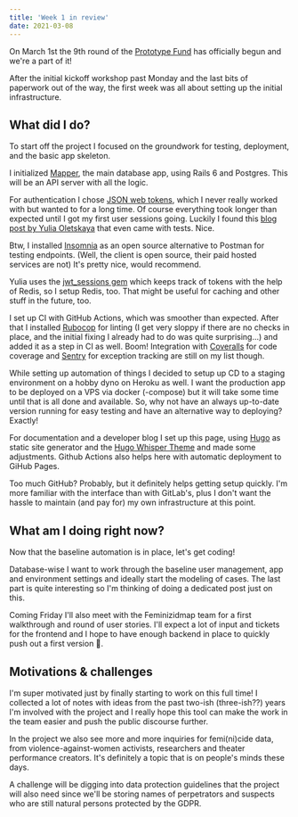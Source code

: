 ```yaml
---
title: 'Week 1 in review'
date: 2021-03-08
---
```


On March 1st the 9th round of the [Prototype Fund](https://prototypefund.de/) has officially begun and we're a part of it!

After the initial kickoff workshop past Monday and the last bits of paperwork out of the way, the first week was all about setting up the initial infrastructure.

## What did I do?

To start off the project I focused on the groundwork for testing, deployment, and the basic app skeleton.

I initialized [Mapper](https://github.com/feminizidmap/feminizid-mapper), the main database app, using Rails 6 and Postgres. This will be an API server with all the logic.

For authentication I chose [JSON web tokens](https://jwt.io/), which I never really worked with but wanted to for a long time. Of course everything took longer than expected until I got my first user sessions going. Luckily I found this [blog post by Yulia Oletskaya](https://blog.usejournal.com/rails-api-jwt-auth-vuejs-spa-eb4cf740a3ae) that even came with tests. Nice.

Btw, I installed [Insomnia](https://insomnia.rest/) as an open source alternative to Postman for testing endpoints. (Well, the client is open source, their paid hosted services are not) It's pretty nice, would recommend.

Yulia uses the [jwt_sessions gem](https://github.com/tuwukee/jwt_sessions) which keeps track of tokens with the help of Redis, so I setup Redis, too. That might be useful for caching and other stuff in the future, too.

I set up CI with GitHub Actions, which was smoother than expected.
After that I installed [Rubocop](https://rubocop.org/) for linting (I get very sloppy if there are no checks in place, and the initial fixing I already had to do was quite surprising...) and added it as a step in CI as well. Boom!
Integration with [Coveralls](https://coveralls.io) for code coverage and [Sentry](https://sentry.io) for exception tracking are still on my list though.

While setting up automation of things I decided to setup up CD to a staging environment on a hobby dyno on Heroku as well. I want the production app to be deployed on a VPS via docker (-compose) but it will take some time until that is all done and available. So, why not have an always up-to-date version running for easy testing and have an alternative way to deploying? Exactly!

For documentation and a developer blog I set up this page, using [Hugo](https://gohugo.io/) as static site generator and the [Hugo Whisper Theme](https://github.com/zerostaticthemes/hugo-whisper-theme) and made some adjustments. Github Actions also helps here with automatic deployment to GiHub Pages.

Too much GitHub? Probably, but it definitely helps getting setup quickly. I'm more familiar with the interface than with GitLab's, plus I don't want the hassle to maintain (and pay for) my own infrastructure at this point.

## What am I doing right now?

Now that the baseline automation is in place, let's get coding!

Database-wise I want to work through the baseline user management, app and environment settings and ideally start the modeling of cases. The last part is quite interesting so I'm thinking of doing a dedicated post just on this.

Coming Friday I'll also meet with the Feminizidmap team for a first walkthrough and round of user stories. I'll expect a lot of input and tickets for the frontend and I hope to have enough backend in place to quickly push out a first version 🤞.


## Motivations & challenges

I'm super motivated just by finally starting to work on this full time! I collected a lot of notes with ideas from the past two-ish (three-ish??) years I'm involved with the project and I really hope this tool can make the work in the team easier and push the public discourse further.

In the project we also see more and more inquiries for femi(ni)cide data, from violence-against-women activists, researchers and theater performance creators. It's definitely a topic that is on people's minds these days.

A challenge will be digging into data protection guidelines that the project will also need since we'll be storing names of perpetrators and suspects who are still natural persons protected by the GDPR.
